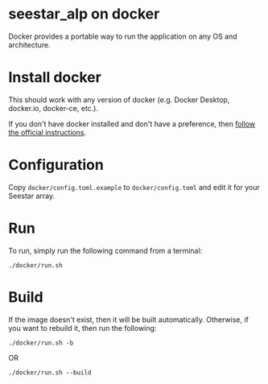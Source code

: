 # seestar_alp on docker
Docker provides a portable way to run the application on any OS and architecture.

# Install docker
This should work with any version of docker (e.g. Docker Desktop, docker.io, docker-ce, etc.).

If you don't have docker installed and don't have a preference, then [follow the official instructions](https://docs.docker.com/get-docker/).

# Configuration
Copy `docker/config.toml.example` to `docker/config.toml` and edit it for your Seestar array.

# Run
To run, simply run the following command from a terminal:
```
./docker/run.sh
```

# Build
If the image doesn't exist, then it will be built automatically.  Otherwise, if you want to rebuild it, then run the following:
```
./docker/run.sh -b
```
OR
```
./docker/run.sh --build
```
